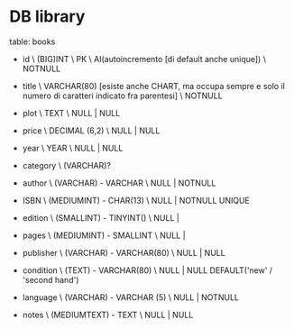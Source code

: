 # DB library

table: books

- id \ (BIG)INT \ PK \ AI(autoincremento [di default anche unique]) \ NOTNULL 
- title \ VARCHAR(80) [esiste anche CHART, ma occupa sempre e solo il numero di caratteri indicato fra parentesi] \ NOTNULL

- plot \ TEXT \ NULL | NULL
- price \ DECIMAL (6,2) \ NULL | NULL
- year \ YEAR \ NULL | NULL

- category \ (VARCHAR)?

- author \ (VARCHAR) - VARCHAR \ NULL | NOTNULL
- ISBN \ (MEDIUMINT) - CHAR(13) \ NULL | NOTNULL UNIQUE
- edition \ (SMALLINT) - TINYINT() \ NULL | 
- pages \ (MEDIUMINT) - SMALLINT \ NULL |
- publisher \ (VARCHAR) - VARCHAR(80) \ NULL | NULL
- condition \ (TEXT) - VARCHAR(80) \ NULL | NULL DEFAULT('new' / 'second hand')
- language \ (VARCHAR) - VARCHAR (5) \ NULL | NOTNULL
- notes \ (MEDIUMTEXT) - TEXT \ NULL | NULL